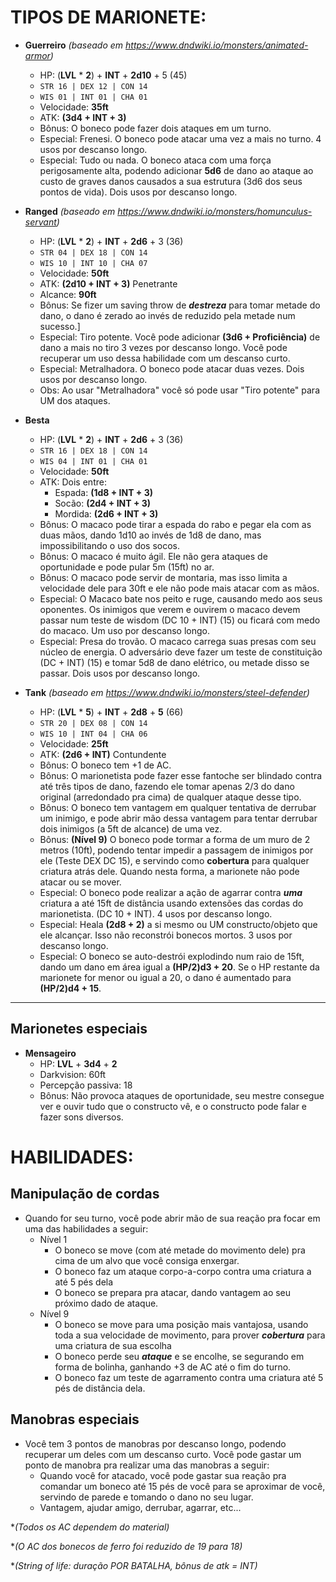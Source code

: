 # TIPOS DE MARIONETE:
- **Guerreiro** *(baseado em https://www.dndwiki.io/monsters/animated-armor)*
    + HP: (**LVL** * **2**) + **INT** + **2d10** + 5 (45)
    + `STR 16 | DEX 12 | CON 14`
    + `WIS 01 | INT 01 | CHA 01`
    + Velocidade: **35ft**
    + ATK: **(3d4 + INT + 3)**
    + Bônus: O boneco pode fazer dois ataques em um turno.
    + Especial: Frenesi. O boneco pode atacar uma vez a mais no turno. 4 usos por descanso longo.
    + Especial: Tudo ou nada. O boneco ataca com uma força perigosamente alta, podendo adicionar **5d6** de dano ao ataque ao custo de graves danos causados a sua estrutura (3d6 dos seus pontos de vida). Dois usos por descanso longo.

- **Ranged** *(baseado em https://www.dndwiki.io/monsters/homunculus-servant)*
    + HP: (**LVL** * **2**) + **INT** + **2d6** + 3 (36)
    + `STR 04 | DEX 18 | CON 14`
    + `WIS 10 | INT 10 | CHA 07`
    + Velocidade: **50ft**
    + ATK: **(2d10 + INT + 3)** Penetrante
    + Alcance: **90ft**
    + Bônus: Se fizer um saving throw de ***destreza*** para tomar metade do dano, o dano é zerado ao invés de reduzido pela metade num sucesso.]
    + Especial: Tiro potente. Você pode adicionar **(3d6 + Proficiência)** de dano a mais no tiro 3 vezes por descanso longo. Você pode recuperar um uso dessa habilidade com um descanso curto.
    + Especial: Metralhadora. O boneco pode atacar duas vezes. Dois usos por descanso longo.
    + Obs: Ao usar "Metralhadora" você só pode usar "Tiro potente" para UM dos ataques.

- **Besta**
    + HP: (**LVL** * **2**) + **INT** + **2d6** + 3 (36)
    + `STR 16 | DEX 18 | CON 14`
    + `WIS 04 | INT 01 | CHA 01`
    + Velocidade: **50ft**
    + ATK: Dois entre:
        * Espada: **(1d8 + INT + 3)**
        * Socão: **(2d4 + INT + 3)**
        * Mordida: **(2d6 + INT + 3)**
    + Bônus: O macaco pode tirar a espada do rabo e pegar ela com as duas mãos, dando 1d10 ao invés de 1d8 de dano, mas impossibilitando o uso dos socos.
    + Bônus: O macaco é muito ágil. Ele não gera ataques de oportunidade e pode pular 5m (15ft) no ar.
    + Bônus: O macaco pode servir de montaria, mas isso limita a velocidade dele para 30ft e ele não pode mais atacar com as mãos.
    + Especial: O Macaco bate nos peito e ruge, causando medo aos seus oponentes. Os inimigos que verem e ouvirem o macaco devem passar num teste de wisdom (DC 10 + INT) (15) ou ficará com medo do macaco. Um uso por descanso longo.
    + Especial: Presa do trovão. O macaco carrega suas presas com seu núcleo de energia. O adversário deve fazer um teste de constituição (DC + INT) (15) e tomar 5d8 de dano elétrico, ou metade disso se passar. Dois usos por descanso longo.

- **Tank** *(baseado em https://www.dndwiki.io/monsters/steel-defender)*
    + HP: (**LVL** * **5**) + **INT** + **2d8** + **5** (66)
    + `STR 20 | DEX 08 | CON 14`
    + `WIS 10 | INT 04 | CHA 06`
    + Velocidade: **25ft**
    + ATK: **(2d6 + INT)** Contundente
    + Bônus: O boneco tem +1 de AC.
    + Bônus: O marionetista pode fazer esse fantoche ser blindado contra até três tipos de dano, fazendo ele tomar apenas 2/3 do dano original (arredondado pra cima) de qualquer ataque desse tipo.
    + Bônus: O boneco tem vantagem em qualquer tentativa de derrubar um inimigo, e pode abrir mão dessa vantagem para tentar derrubar dois inimigos (a 5ft de alcance) de uma vez.
    + Bônus: **(Nível 9)** O boneco pode tormar a forma de um muro de 2 metros (10ft), podendo tentar impedir a passagem de inimigos por ele (Teste DEX DC 15), e servindo como **cobertura** para qualquer criatura atrás dele. Quando nesta forma, a marionete não pode atacar ou se mover.
    + Especial: O boneco pode realizar a ação de agarrar contra ***uma*** criatura a até 15ft de distância usando extensões das cordas do marionetista. (DC 10 + INT). 4 usos por descanso longo.
    + Especial: Heala **(2d8 + 2)** a si mesmo ou UM constructo/objeto que ele alcançar. Isso não reconstrói bonecos mortos. 3 usos por descanso longo.
    + Especial: O boneco se auto-destrói explodindo num raio de 15ft, dando um dano em área igual a **(HP/2)d3 + 20**. Se o HP restante da marionete for menor ou igual a 20, o dano é aumentado para **(HP/2)d4 + 15**.

----
## Marionetes especiais

- **Mensageiro**
    + HP: **LVL** + **3d4** + **2**
    + Darkvision: 60ft
    + Percepção passiva: 18
    + Bônus: Não provoca ataques de oportunidade, seu mestre consegue ver e ouvir tudo que o constructo vê, e o constructo pode falar e fazer sons diversos.


# HABILIDADES:
## Manipulação de cordas
- Quando for seu turno, você pode abrir mão de sua reação pra focar em uma das habilidades a seguir:
    + Nível 1
       * O boneco se move (com até metade do movimento dele) pra cima de um alvo que você consiga enxergar.
        * O boneco faz um ataque corpo-a-corpo contra uma criatura a até 5 pés dela
        * O boneco se prepara pra atacar, dando vantagem ao seu próximo dado de ataque.
    + Nível 9
        * O boneco se move para uma posição mais vantajosa, usando toda a sua velocidade de movimento, para prover ***cobertura*** para uma criatura de sua escolha
        * O boneco perde seu ***ataque*** e se encolhe, se segurando em forma de bolinha, ganhando +3 de AC até o fim do turno.
        * O boneco faz um teste de agarramento contra uma criatura até 5 pés de distância dela.
## Manobras especiais
- Você tem 3 pontos de manobras por descanso longo, podendo recuperar um deles com um descanso curto. Você pode gastar um ponto de manobra pra realizar uma das manobras a seguir:
    + Quando você for atacado, você pode gastar sua reação pra comandar um boneco até 15 pés de você para se aproximar de você, servindo de parede e tomando o dano no seu lugar.
    + Vantagem, ajudar amigo, derrubar, agarrar, etc...


**(Todos os AC dependem do material)*

**(O AC dos bonecos de ferro foi reduzido de 19 para 18)*

**(String of life: duração POR BATALHA, bônus de atk = INT)*
